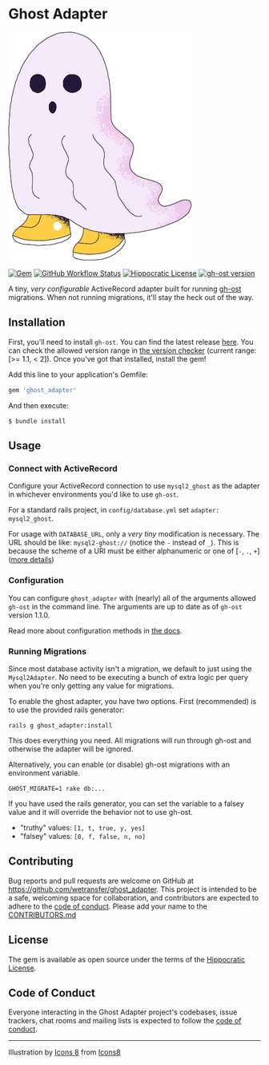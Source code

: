 # Ghost Adapter

![ghost](./doc/images/ghost.png)

[![Gem](https://img.shields.io/gem/v/ghost_adapter)](https://rubygems.org/gems/ghost_adapter)
[![GitHub Workflow Status](https://img.shields.io/github/workflow/status/wetransfer/ghost_adapter/Ruby)](https://github.com/WeTransfer/ghost_adapter/actions/workflows/ruby.yml?query=branch%3Amain)
[![Hippocratic License](https://img.shields.io/badge/license-Hippocratic-green)](https://github.com/WeTransfer/ghost_adapter/blob/main/LICENSE.md)
[![gh-ost version](https://img.shields.io/badge/gh--ost%20version-1.1.0-blue)](https://github.com/github/gh-ost/releases/latest)

A tiny, _very configurable_ ActiveRecord adapter built for running [gh-ost](https://github.com/github/gh-ost) migrations. When not running migrations, it'll stay the heck out of the way.

## Installation

First, you'll need to install `gh-ost`. You can find the latest release [here](https://github.com/github/gh-ost/releases/latest). You can check the allowed version range in [the version checker](./lib/ghost_adapter/version_checker.rb#L13) (current range: [>= 1.1, < 2]). Once you've got that installed, install the gem!

Add this line to your application's Gemfile:

```ruby
gem 'ghost_adapter'
```

And then execute:

    $ bundle install

## Usage

### Connect with ActiveRecord

Configure your ActiveRecord connection to use `mysql2_ghost` as the adapter in whichever environments you'd like to use `gh-ost`.

For a standard rails project, in `config/database.yml` set `adapter: mysql2_ghost`.

For usage with `DATABASE_URL`, only a _very tiny_ modification is necessary. The URL should be like: `mysql2-ghost://` (notice the `-` instead of `_`). This is because the scheme of a URI must be either alphanumeric or one of [`-`, `.`, `+`] ([more details](https://tools.ietf.org/html/rfc3986#section-3.1))

### Configuration

You can configure `ghost_adapter` with (nearly) all of the arguments allowed `gh-ost` in the command line. The arguments are up to date as of `gh-ost` version 1.1.0.

Read more about configuration methods in [the docs](./doc/configuration.md).

### Running Migrations

Since most database activity isn't a migration, we default to just using the `Mysql2Adapter`. No need to be executing a bunch of extra logic per query when you're only getting any value for migrations.

To enable the ghost adapter, you have two options. First (recommended) is to use the provided rails generator:

```shell
rails g ghost_adapter:install
```

This does everything you need. All migrations will run through gh-ost and otherwise the adapter will be ignored.

Alternatively, you can enable (or disable) gh-ost migrations with an environment variable.

```shell
GHOST_MIGRATE=1 rake db:...
```

If you have used the rails generator, you can set the variable to a falsey value and it will override the behavior not to use gh-ost.

- "truthy" values: `[1, t, true, y, yes]`
- "falsey" values: `[0, f, false, n, no]`

## Contributing

Bug reports and pull requests are welcome on GitHub at https://github.com/wetransfer/ghost_adapter. This project is intended to be a safe, welcoming space for collaboration, and contributors are expected to adhere to the [code of conduct](./CODE_OF_CONDUCT.md).
Please add your name to the [CONTRIBUTORS.md](./CONTRIBUTORS.md)

## License

The gem is available as open source under the terms of the [Hippocratic License](https://firstdonoharm.dev/version/2/1/license.html).

## Code of Conduct

Everyone interacting in the Ghost Adapter project's codebases, issue trackers, chat rooms and mailing lists is expected to follow the [code of conduct](./CODE_OF_CONDUCT.md).

---

Illustration by <a href="undefined">Icons 8</a> from <a href="https://icons8.com/">Icons8</a>
